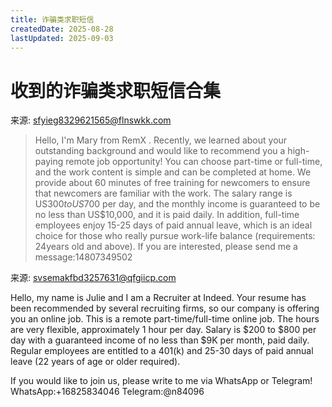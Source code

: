 ```yaml
---
title: 诈骗类求职短信
createdDate: 2025-08-28
lastUpdated: 2025-09-03
---
```

# 收到的诈骗类求职短信合集

来源: sfyieg8329621565@flnswkk.com

> Hello, I'm Mary from  RemX .
> Recently, we learned about your outstanding background and would like to recommend you a high-paying remote job opportunity!
> You can choose part-time or full-time, and the work content is simple and can be completed at home.
> We provide about 60 minutes of free training for newcomers to ensure that newcomers are familiar with the work.
> The salary range is US$300 to US$700 per day, and the monthly income is guaranteed to be no less than US$10,000, and it is paid daily.
> In addition, full-time employees enjoy 15-25 days of paid annual leave, which is an ideal choice for those who really pursue work-life balance (requirements: 24years old and above).
> If you are interested, please send me a message:14807349502


来源: svsemakfbd3257631@qfgiicp.com

Hello, my name is Julie and I am a Recruiter at Indeed. 
Your resume has been recommended by several recruiting firms, so our company is offering you an online job. 
This is a remote part-time/full-time online job.
The hours are very flexible, approximately 1 hour per day. 
Salary is $200 to $800 per day with a guaranteed income of no less than $9K per month, paid daily. 
Regular employees are entitled to a 401(k) and 25-30 days of paid annual leave (22 years of age or older required).

If you would like to join us, please write to me via WhatsApp or Telegram!  
WhatsApp:+16825834046 
Telegram:@n84096
